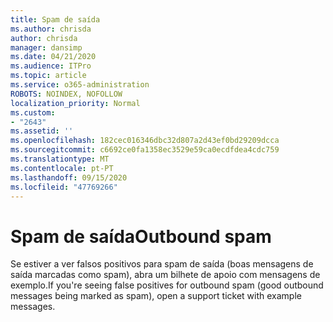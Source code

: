 ```yaml
---
title: Spam de saída
ms.author: chrisda
author: chrisda
manager: dansimp
ms.date: 04/21/2020
ms.audience: ITPro
ms.topic: article
ms.service: o365-administration
ROBOTS: NOINDEX, NOFOLLOW
localization_priority: Normal
ms.custom:
- "2643"
ms.assetid: ''
ms.openlocfilehash: 182cec016346dbc32d807a2d43ef0bd29209dcca
ms.sourcegitcommit: c6692ce0fa1358ec3529e59ca0ecdfdea4cdc759
ms.translationtype: MT
ms.contentlocale: pt-PT
ms.lasthandoff: 09/15/2020
ms.locfileid: "47769266"
---
```

# <a name="outbound-spam"></a><span data-ttu-id="6a125-102">Spam de saída</span><span class="sxs-lookup"><span data-stu-id="6a125-102">Outbound spam</span></span>

<span data-ttu-id="6a125-103">Se estiver a ver falsos positivos para spam de saída (boas mensagens de saída marcadas como spam), abra um bilhete de apoio com mensagens de exemplo.</span><span class="sxs-lookup"><span data-stu-id="6a125-103">If you're seeing false positives for outbound spam (good outbound messages being marked as spam), open a support ticket with example messages.</span></span>
